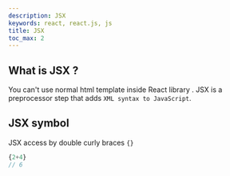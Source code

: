 ```yaml
---
description: JSX
keywords: react, react.js, js
title: JSX
toc_max: 2
---
```


## What is JSX ?
You can't use normal html template inside React library . JSX is a preprocessor step that adds `XML syntax to JavaScript`.

## JSX symbol

JSX access by double curly braces `{}`

  ```js
  {2+4}
// 6
  ```
